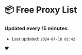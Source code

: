 # :package: Free Proxy List
### Updated every 15 minutes.

- Last updated: `2024-07-18 02:42`

:heart:
